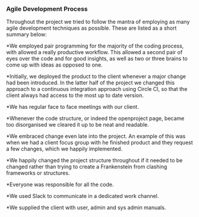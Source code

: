 <h3> Agile Development Process</h3>

<p>Throughout the project we tried to follow the mantra of employing as many agile development techniques as possible. These are listed as a short summary below:</p>

*We employed pair programming for the majority of the coding process, with allowed a really productive workflow. This allowed a second pair of eyes over the code and for good insights, as well as two or three brains to come up with ideas as opposed to one.

*Initially, we deployed the product to the client whenever a major change had been introduced. In the latter half of the project we changed this approach to a continuous integration approach using Circle CI, so that the client always had access to the most up to date version.

*We has regular face to face meetings with our client.

*Whenever the code structure, or indeed the openproject page, became too disorganised we cleared it up to be neat and readable.

*We embraced change even late into the project. An example of this was when we had a client focus group with he finished product and they request a few changes, which we happily implemented.

*We happily changed the project structure throughout if it needed to be changed rather than trying to create a Frankenstein from clashing frameworks or structures.

*Everyone was responsible for all the code.

*We used Slack to communicate in a dedicated work channel.

*We supplied the client with user, admin and sys admin manuals.
